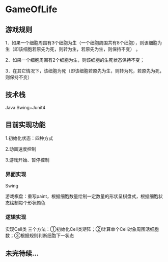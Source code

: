 # GameOfLife
## 游戏规则
1．如果一个细胞周围有3个细胞为生（一个细胞周围共有8个细胞），则该细胞为生（即该细胞若原先为死，则转为生，若原先为生，则保持不变） 。

2．如果一个细胞周围有2个细胞为生，则该细胞的生死状态保持不变；

3．在其它情况下，该细胞为死（即该细胞若原先为生，则转为死，若原先为死，则保持不变）
## 技术栈
Java Swing+Junit4
## 目前实现功能
1.初始化状态：四种方式

2.动画速度控制

3.游戏开始、暂停控制
### 界面实现
Swing 

游戏棋盘：重写paint，根据细胞数量绘制一定数量的形状呈棋盘式，根据细胞状态绘制每个形状颜色

### 逻辑实现
实现Cell类
三个方法：①初始化Cell类矩阵；②计算单个Cell对象周围活细胞数；③根据规则判断细胞下一状态

## 未完待续...

